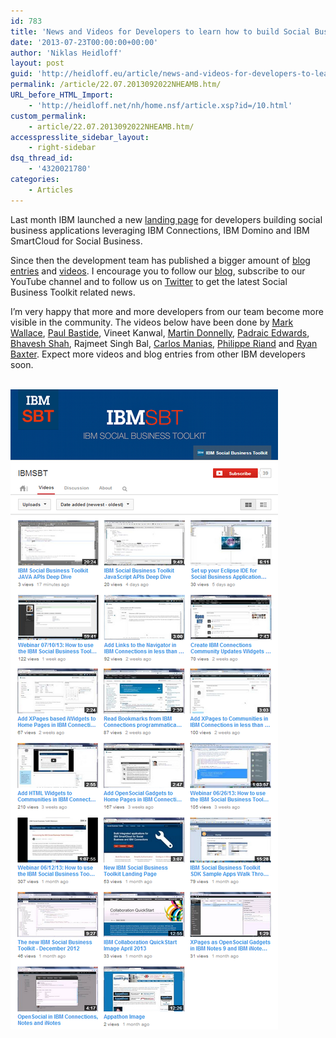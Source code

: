 ```yaml
---
id: 783
title: 'News and Videos for Developers to learn how to build Social Business Applications'
date: '2013-07-23T00:00:00+00:00'
author: 'Niklas Heidloff'
layout: post
guid: 'http://heidloff.eu/article/news-and-videos-for-developers-to-learn-how-to-build-social-business-applications/'
permalink: /article/22.07.2013092022NHEAMB.htm/
URL_before_HTML_Import:
    - 'http://heidloff.net/nh/home.nsf/article.xsp?id=/10.html'
custom_permalink:
    - article/22.07.2013092022NHEAMB.htm/
accesspresslite_sidebar_layout:
    - right-sidebar
dsq_thread_id:
    - '4320021780'
categories:
    - Articles
---
```


 Last month IBM launched a new [landing page](http://heidloff.net/nh/home.nsf/dx/03.06.2013103533NHEC4A.htm) for developers building social business applications leveraging IBM Connections, IBM Domino and IBM SmartCloud for Social Business.

 Since then the development team has published a bigger amount of [blog entries](https://www.ibmdw.net/social/blog/) and [videos](http://www.youtube.com/ibmsbt). I encourage you to follow our [blog](https://www.ibmdw.net/social/feed/), subscribe to our YouTube channel and to follow us on [Twitter](https://twitter.com/ibmsbt) to get the latest Social Business Toolkit related news.

 I’m very happy that more and more developers from our team become more visible in the community. The videos below have been done by [Mark Wallace](http://twitter.com/mewallace), [Paul Bastide](http://twitter.com/prb112), Vineet Kanwal, [Martin Donnelly](http://twitter.com/TweeterDonnelly), [Padraic Edwards](http://twitter.com/paidi_ed), [Bhavesh Shah](http://twitter.com/bhavesh_23), Rajmeet Singh Bal, [Carlos Manias](http://twitter.com/cmdibm), [Philippe Riand](http://twitter.com/philriand) and [Ryan Baxter](http://twitter.com/ryanjbaxter). Expect more videos and blog entries from other IBM developers soon.

[   
![image](/assets/img/2013/07/sbtchannel.png)  ](http://www.youtube.com/user/IBMSBT/videos)